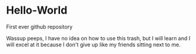 # Hello-World
First ever github repository

Wassup peeps, I have no idea on how to use this trash, but I will learn and I will excel at it because I don't give up like my friends sitting next to me.
